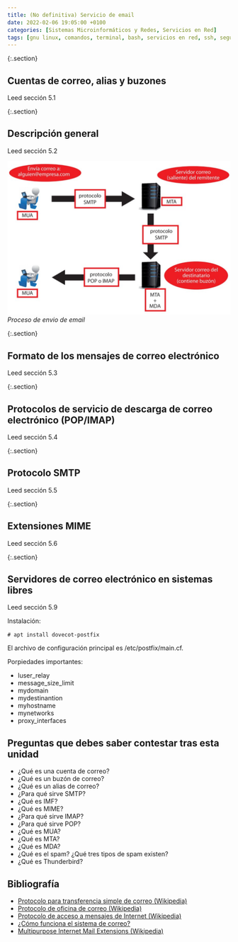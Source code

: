 ```yaml
---
title: (No definitiva) Servicio de email
date: 2022-02-06 19:05:00 +0100
categories: [Sistemas Microinformáticos y Redes, Servicios en Red]
tags: [gnu linux, comandos, terminal, bash, servicios en red, ssh, seguridad informática, smr, teoría]
---
```


{:.section}
## Cuentas de correo, alias y buzones

Leed sección 5.1

{:.section}
## Descripción general

Leed sección 5.2

![img-description](/assets/img/servicio-email/proceso-envio-email.png)
_Proceso de envio de email_

{:.section}
## Formato de los mensajes de correo electrónico

Leed sección 5.3

{:.section}
## Protocolos de servicio de descarga de correo electrónico (POP/IMAP)

Leed sección 5.4

{:.section}
## Protocolo SMTP

Leed sección 5.5

{:.section}
## Extensiones MIME

Leed sección 5.6

{:.section}
## Servidores de correo electrónico en sistemas libres

Leed sección 5.9

Instalación:

```console
# apt install dovecot-postfix
```

El archivo de configuración principal es /etc/postfix/main.cf.

Porpiedades importantes:

- luser_relay
- message_size_limit
- mydomain
- mydestinantion
- myhostname
- mynetworks
- proxy_interfaces

## Preguntas que debes saber contestar tras esta unidad

- ¿Qué es una cuenta de correo?
- ¿Qué es un buzón de correo?
- ¿Qué es un alias de correo?
- ¿Para qué sirve SMTP?
- ¿Qué es IMF?
- ¿Qué es MIME?
- ¿Para qué sirve IMAP?
- ¿Para qué sirve POP?
- ¿Qué es MUA?
- ¿Qué es MTA?
- ¿Qué es MDA?
- ¿Qué es el spam? ¿Qué tres tipos de spam existen?
- ¿Qué es Thunderbird?

## Bibliografía

- [Protocolo para transferencia simple de correo (Wikipedia)](https://es.wikipedia.org/wiki/Protocolo_para_transferencia_simple_de_correo)
- [Protocolo de oficina de correo (Wikipedia)](https://es.wikipedia.org/wiki/Protocolo_de_oficina_de_correo)
- [Protocolo de acceso a mensajes de Internet (Wikipedia)](https://es.wikipedia.org/wiki/Protocolo_de_acceso_a_mensajes_de_Internet)
- [¿Cómo funciona el sistema de correo?](https://altenwald.org/2009/04/06/como-funciona-el-sistema-de-correo/)
- [Multipurpose Internet Mail Extensions (Wikipedia)](https://es.wikipedia.org/wiki/Multipurpose_Internet_Mail_Extensions)

